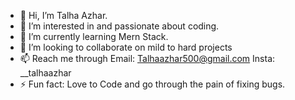 - 👋 Hi, I’m Talha Azhar.
- 👀 I’m interested in and passionate about coding.
- 🌱 I’m currently learning Mern Stack.
- 💞️ I’m looking to collaborate on mild to hard projects
- 📫 Reach me through Email: Talhaazhar500@gmail.com   Insta: __talhaazhar
- ⚡ Fun fact: Love to Code and go through the pain of fixing bugs. 

<!---
TalhaAzhar500/TalhaAzhar500 is a ✨ special ✨ repository because its `README.md` (this file) appears on your GitHub profile.
You can click the Preview link to take a look at your changes.
--->
